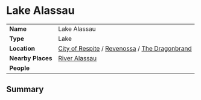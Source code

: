 # Lake Alassau

|||
| --- | --- |
| **Name** | Lake Alassau | place.4
| **Type** | Lake |
| **Location** | [City of Respite](../../civilisations/nilsavnic-alliance/states/city-of-respite.md) / [Revenossa](../../civilisations/nilsavnic-alliance/states/revenossa.md) / [The Dragonbrand](../../civilisations/nilsavnic-alliance/states/the-dragonbrand.md) |
| **Nearby Places** | [River Alassau](river-alassau.md) |
| **People** | |

## Summary
